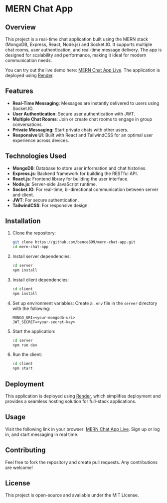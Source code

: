# MERN Chat App

## Overview

This project is a real-time chat application built using the MERN stack (MongoDB, Express, React, Node.js) and Socket.IO. It supports multiple chat rooms, user authentication, and real-time message delivery. The app is designed for scalability and performance, making it ideal for modern communication needs.

You can try out the live demo here: [MERN Chat App Live](https://mern-chat-app-ayf0.onrender.com/login). The application is deployed using [Render](https://render.com).

## Features

- **Real-Time Messaging**: Messages are instantly delivered to users using Socket.IO.
- **User Authentication**: Secure user authentication with JWT.
- **Multiple Chat Rooms**: Join or create chat rooms to engage in group conversations.
- **Private Messaging**: Start private chats with other users.
- **Responsive UI**: Built with React and TailwindCSS for an optimal user experience across devices.

## Technologies Used

- **MongoDB**: Database to store user information and chat histories.
- **Express.js**: Backend framework for building the RESTful API.
- **React.js**: Frontend library for building the user interface.
- **Node.js**: Server-side JavaScript runtime.
- **Socket.IO**: For real-time, bi-directional communication between server and client.
- **JWT**: For secure authentication.
- **TailwindCSS**: For responsive design.

## Installation

1. Clone the repository:
   ```bash
   git clone https://github.com/bence899/mern-chat-app.git
   cd mern-chat-app
   ```

2. Install server dependencies:
   ```bash
   cd server
   npm install
   ```

3. Install client dependencies:
   ```bash
   cd client
   npm install
   ```

4. Set up environment variables:
   Create a `.env` file in the `server` directory with the following:
   ```
   MONGO_URI=<your-mongodb-uri>
   JWT_SECRET=<your-secret-key>
   ```

5. Start the application:
   ```bash
   cd server
   npm run dev
   ```

6. Run the client:
   ```bash
   cd client
   npm start
   ```

## Deployment

This application is deployed using [Render](https://render.com), which simplifies deployment and provides a seamless hosting solution for full-stack applications.

## Usage

Visit the following link in your browser: [MERN Chat App Live](https://mern-chat-app-ayf0.onrender.com/login). Sign up or log in, and start messaging in real time.

## Contributing

Feel free to fork the repository and create pull requests. Any contributions are welcome!

## License

This project is open-source and available under the MIT License.
